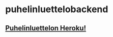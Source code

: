 # puhelinluettelobackend

## [Puhelinluettelon Heroku!](https://mirex-phonebook-backend.herokuapp.com/)

